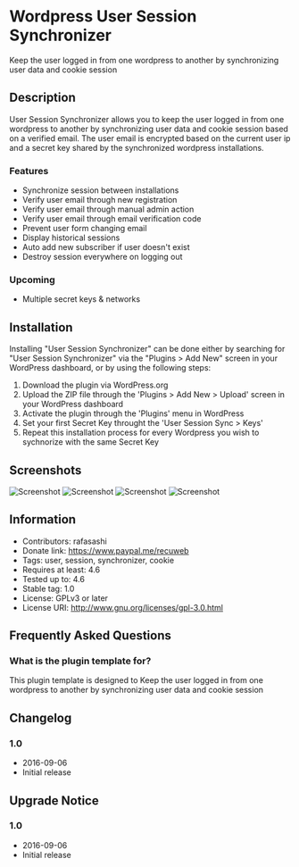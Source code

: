 # Wordpress User Session Synchronizer

Keep the user logged in from one wordpress to another by synchronizing user data and cookie session  

## Description

User Session Synchronizer allows you to keep the user logged in from one wordpress to another by synchronizing user data and cookie session based on a verified email. 
The user email is encrypted based on the current user ip and a secret key shared by the synchronized wordpress installations. 

### Features

- Synchronize session between installations
- Verify user email through new registration
- Verify user email through manual admin action
- Verify user email through email verification code
- Prevent user form changing email
- Display historical sessions
- Auto add new subscriber if user doesn't exist
- Destroy session everywhere on logging out

### Upcoming

- Multiple secret keys & networks

## Installation

Installing "User Session Synchronizer" can be done either by searching for "User Session Synchronizer" via the "Plugins > Add New" screen in your WordPress dashboard, or by using the following steps:

1. Download the plugin via WordPress.org
2. Upload the ZIP file through the 'Plugins > Add New > Upload' screen in your WordPress dashboard
3. Activate the plugin through the 'Plugins' menu in WordPress
4. Set your first Secret Key throught the 'User Session Sync > Keys'
5. Repeat this installation process for every Wordpress you wish to sychnorize with the same Secret Key

## Screenshots

![Screenshot](https://raw.githubusercontent.com/rafasashi/user-session-synchronizer/master/screenshot_1.png)
![Screenshot](https://raw.githubusercontent.com/rafasashi/user-session-synchronizer/master/screenshot_2.png)
![Screenshot](https://raw.githubusercontent.com/rafasashi/user-session-synchronizer/master/screenshot_3.png)
![Screenshot](https://raw.githubusercontent.com/rafasashi/user-session-synchronizer/master/screenshot_4.png)

## Information

- Contributors: rafasashi
- Donate link: https://www.paypal.me/recuweb
- Tags: user, session, synchronizer, cookie
- Requires at least: 4.6
- Tested up to: 4.6
- Stable tag: 1.0
- License: GPLv3 or later
- License URI: http://www.gnu.org/licenses/gpl-3.0.html

## Frequently Asked Questions

### What is the plugin template for?

This plugin template is designed to Keep the user logged in from one wordpress to another by synchronizing user data and cookie session

## Changelog ##

### 1.0
* 2016-09-06
* Initial release

## Upgrade Notice 

### 1.0
* 2016-09-06
* Initial release
